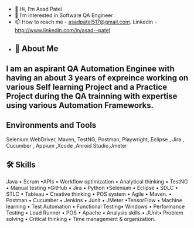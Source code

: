 - 👋 Hi, I’m Asad Patel
- 👀 I’m interested in Software QA Engineer
- 📫 How to reach me - asadpatel517@gmail.com.  Linkedin - http://www.linkedin.com/in/asad--patel
- ## 🚀 About Me
I am an aspirant QA Automation Enginee with having an about 3 years of expreince working on various Self learning Project and a Practice Project during the QA trainning  with expertise using various Automation Frameworks.
-
## Environments and Tools
Selenium WebDriver, Maven, TestNG, Postman, Playwright, Eclipse , Jira , Cucumber , Appium ,Xcode ,Anroid Studio,Jmeter
## 🛠 Skills
Java • Scrum •APIs • Workflow optimization • Analytical thinking • TestNG • Manual testing •GitHub • Jira • Python •Selenium • Eclipse • SDLC • STLC • Tableau • Creative thinking • POS system • Agile • Maven. • Postman • Cucumber • Jenkins • Junit • JMeter •TensorFlow • Machine learning • Test Automation • Functional Testing• Windows • Performance Testing • Load Runner • POS • Apache • Analysis skills • JUnit• Problem solving • Critical thinking • Time management & organization.


<!---
apatel517/apatel517 is a ✨ special ✨ repository because its `README.md` (this file) appears on your GitHub profile.
You can click the Preview link to take a look at your changes.
--->
